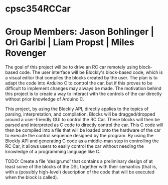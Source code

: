 # cpsc354RCCar
# Group Members: Jason Bohlinger | Ori Garibi | Liam Propst | Miles Rovenger

The goal of this project will be to drive an RC car remotely using block-based code. The user interface will be Blockly's block-based code, which is a visual editor that compiles the blocks created by the user. The plan is to adapt the code into Arduino C to control the car, but if this proves to be difficult to implement changes may always be made. The motivation behind this project is to create a way to interact with the controls of the car directly without prior knowledge of Arduino C.

This project, by using the Blockly API, directly applies to the topics of parsing, interpretation, and compilation. 
Blocks will be dragged/dropped around a user-friendly GUI to control the RC Car. 
These blocks will then be parsed and interpreted as C code to directly control the car. 
This C code will then be compiled into a file that will be loaded onto the hardware of the car to execute the control sequence designed by the program. 
By using the Blockly API and generating C code as a middle-man step in controlling the RC Car, it allows users to easily control the car without needing the knowledge of a programming language like C.

TODO: Create a file 'design.md' that contains a preliminary design of at least some of the blocks of the DSL together with their semantics (that is, with a (possibly high-level) description of the code that will be executed when the block is called).
